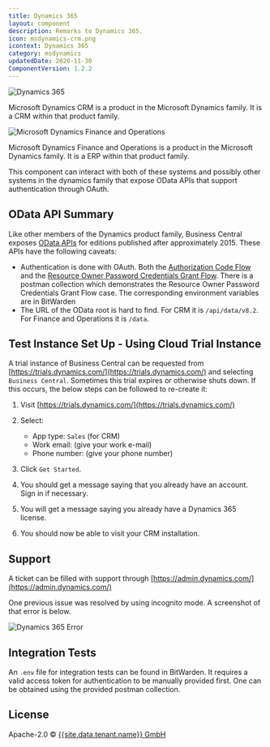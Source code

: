 ```yaml
---
title: Dynamics 365
layout: component
description: Remarks to Dynamics 365.
icon: msdynamics-crm.png
icontext: Dynamics 365
category: msdynamics
updatedDate: 2020-11-30
ComponentVersion: 1.2.2
---
```


![Dynamics 365](img/DynamicsCrm1.png)

Microsoft Dynamics CRM is a product in the Microsoft Dynamics family.  It is a
CRM within that product family.

![Microsoft Dynamics Finance and Operations](img/DynamicsOps1.png)

Microsoft Dynamics Finance and Operations is a product in the Microsoft Dynamics family.  It is a
ERP within that product family.

This component can interact with both of these systems and possibly other systems in the dynamics family that expose OData APIs that support authentication through OAuth.

## OData API Summary

Like other members of the Dynamics product family, Business Central exposes
[OData APIs](http://www.odata.org/documentation/) for editions published after
approximately 2015.  These APIs have the following caveats:

* Authentication is done with OAuth.  Both the [Authorization Code Flow](https://tools.ietf.org/html/rfc6749#section-1.3.1) and the [Resource Owner Password Credentials Grant Flow](https://tools.ietf.org/html/rfc6749#section-1.3.3).  There is a postman collection which demonstrates the Resource Owner Password Credentials Grant Flow case.  The corresponding environment variables are in BitWarden
* The URL of the OData root  is hard to find.  For CRM it is `/api/data/v8.2`.  For Finance and Operations it is `/data`.

## Test Instance Set Up - Using Cloud Trial Instance

A trial instance of Business Central can be requested from
[https://trials.dynamics.com/](https://trials.dynamics.com/) and selecting `Business Central`.  Sometimes this
trial expires or otherwise shuts down.  If this occurs, the below steps can be
followed to re-create it:

1. Visit [https://trials.dynamics.com/](https://trials.dynamics.com/)
2. Select:
   * App type: `Sales` (for CRM)
   * Work email: (give your work e-mail)
   * Phone number: (give your phone number)

3. Click `Get Started`.
4. You should get a message saying that you already have an account.  Sign in if
necessary.
5. You will get a message saying you already have a Dynamics 365 license.
8. You should now be able to visit your CRM installation.

## Support

A ticket can be filled with support through [https://admin.dynamics.com/](https://admin.dynamics.com/)

One previous issue was resolved by using incognito mode.  A screenshot of that error is below.

![Dynamics 365 Error](img/DynamicsError.png)

## Integration Tests

An `.env` file for integration tests can be found in BitWarden.  It requires a valid access token for authentication to be manually provided first.  One can be obtained using the provided postman collection.

## License

Apache-2.0 © [{{site.data.tenant.name}} GmbH]({{site.data.tenant.name}})
